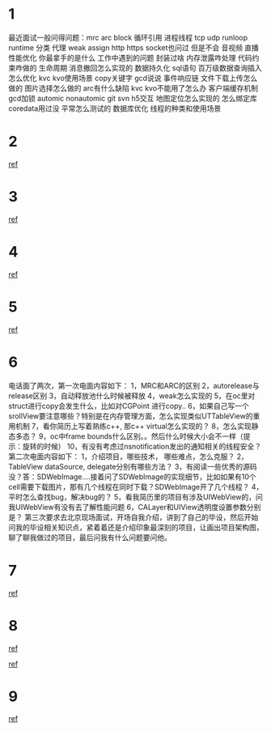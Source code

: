 # 1

最近面试一般问得问题：mrc arc block 循环引用 进程线程 tcp udp runloop runtime 分类 代理 weak assign http https socket也问过 但是不会 音视频 直播 性能优化 你最拿手的是什么 工作中遇到的问题 封装过啥 内存泄露咋处理 代码约束咋做的 生命周期 消息撤回怎么实现的 数据持久化 sql语句 百万级数据查询插入怎么优化 kvc kvo使用场景 copy关键字 gcd说说 事件响应链 文件下载上传怎么做的 图片选择怎么做的 arc有什么缺陷 kvc kvo不能用了怎么办 客户端缓存机制 gcd加锁 automic nonautomic git svn h5交互 地图定位怎么实现的 怎么绑定库 coredata用过没 平常怎么测试的 数据库优化 线程的种类和使用场景

# 2

[ref](http://hl1987.com/2017/09/05/%E8%85%BE%E8%AE%AFSNG%E6%9F%90%E9%83%A8%E9%97%A8iOS%E9%9D%A2%E8%AF%95%E7%BB%8F%E5%8E%86/)

# 3

[ref](https://juejin.im/post/5b5a8e7e518825615e6f6c11)

# 4

[ref](https://github.com/lzyy/iOS-Developer-Interview-Questions)

# 5

[ref](http://www.zoomfeng.com/blog/ios-level-up.html)

# 6

电话面了两次，第一次电面内容如下：
1，MRC和ARC的区别
2，autorelease与release区别
3，自动释放池什么时候被释放
4，weak怎么实现的
5，在oc里对struct进行copy会发生什么，比如对CGPoint 进行copy..
6，如果自己写一个srollView要注意哪些？特别是在内存管理方面，怎么实现类似UTTableView的重用机制
7，看你简历上写着熟练c++, 那c++ virtual怎么实现的？
8，怎么实现静态多态？
9，oc中frame bounds什么区别。。然后什么时候大小会不一样（提示：旋转的时候）
10，有没有考虑过nsnotification发出的通知相关的线程安全？
第二次电面内容如下：
1，介绍项目，哪些技术， 哪些难点，怎么克服？
2，TableView dataSource, delegate分别有哪些方法？
3，有阅读一些优秀的源码没？答：SDWebImage....接着问了SDWebImage的实现细节，比如如果有10个cell需要下载图片，那有几个线程在同时下载？SDWebImage开了几个线程？
4，平时怎么查找bug，解决bug的？
5，看我简历里的项目有涉及UIWebView的，问我UIWebView有没有去了解性能问题
6，CALayer和UIView透明度设置参数分别是？
第三次要求去北京现场面试，开场自我介绍，讲到了自己的毕设，然后开始问我的毕设相关知识点，紧着着还是介绍印象最深刻的项目，让画出项目架构图，聊了聊我做过的项目，最后问我有什么问题要问他。

# 7

[ref](https://shawnfoo.github.io/2018/11/19/%E4%B8%89%E5%B9%B4iOS%E9%9D%A2%E8%AF%95%E4%B9%8B%E5%A4%A7%E5%8E%82%E5%AF%BB%E6%A2%A6%E8%AE%B0/)

# 8

[ref](https://gsl201600.github.io/2019/12/18/iOS%E9%9D%A2%E8%AF%95%E9%A2%982019%E4%B8%8A/)

[ref](https://github.com/LGCooci/LGiOSQuestions)

# 9

[ref](https://zhuanlan.zhihu.com/p/62091020)
